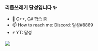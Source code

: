 ### 리듬쓰레기 달성입니다 ✨

- 🌱 C++, C# 학습 중
- 📫 How to reach me: Discord: 달성#8869
- ⚡ YT: 달성



<img src="https://img.shields.io/badge/YouTube-#FF0000?style=flat-square&logo=YouTube&logoColor=#FF0000"/>




  

